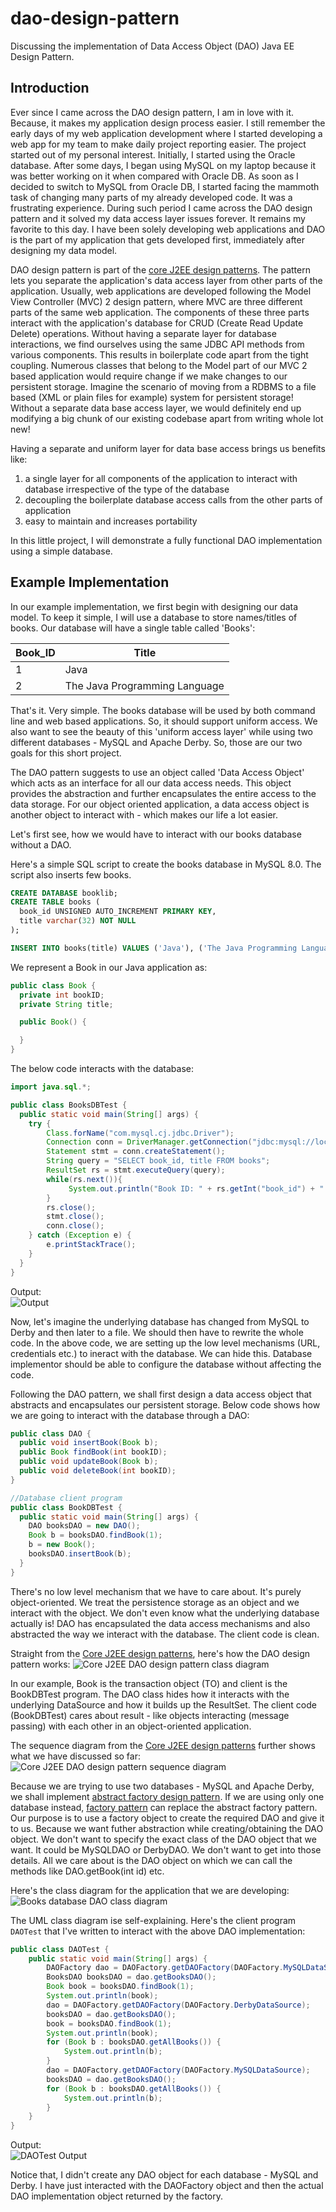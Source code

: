 # dao-design-pattern
Discussing the implementation of Data Access Object (DAO) Java EE Design Pattern.
## Introduction
Ever since I came across the DAO design pattern, I am in love with it. Because, it makes my application design process easier. I still remember the early days of my web application development where I started developing a web app for my team to make daily project reporting easier. The project started out of my personal interest. Initially, I started using the Oracle database. After some days, I began using MySQL on my laptop because it was better working on it when compared with Oracle DB. As soon as I decided to switch to MySQL from Oracle DB, I started facing the mammoth task of changing many parts of my already developed code. It was a frustrating experience. During such period I came across the DAO design pattern and it solved my data access layer issues forever. It remains my favorite to this day. I have been solely developing web applications and DAO is the part of my application that gets developed first, immediately after designing my data model.

DAO design pattern is part of the [core J2EE design patterns](http://www.corej2eepatterns.com/DataAccessObject.htm). The pattern lets you separate the application's data access layer from other parts of the application. Usually, web applications are developed following the Model View Controller (MVC) 2 design pattern, where MVC are three different parts of the same web application. The components of these three parts interact with the application's database for CRUD (Create Read Update Delete) operations. Without having a separate layer for database interactions, we find ourselves using the same JDBC API methods from various components. This results in boilerplate code apart from the tight coupling. Numerous classes that belong to the Model part of our MVC 2 based application would require change if we make changes to our persistent storage. Imagine the scenario of moving from a RDBMS to a file based (XML or plain files for example) system for persistent storage! Without a separate data base access layer, we would definitely end up modifying a big chunk of our existing codebase apart from writing whole lot new!

Having a separate and uniform layer for data base access brings us benefits like:
1. a single layer for all components of the application to interact with database irrespective of the type of the database
2. decoupling the boilerplate database access calls from the other parts of application
3. easy to maintain and increases portability

In this little project, I will demonstrate a fully functional DAO implementation using a simple database.

## Example Implementation
In our example implementation, we first begin with designing our data model. To keep it simple, I will use a database to store names/titles of books. Our database will have a single table called 'Books':

|Book_ID|Title|
|---|---|
|1|Java|
|2|The Java Programming Language|

That's it. Very simple. The books database will be used by both command line and web based applications. So, it should support uniform access. We also want to see the beauty of this 'uniform access layer' while using two different databases - MySQL and Apache Derby. So, those are our two goals for this short project.

The DAO pattern suggests to use an object called 'Data Access Object' which acts as an interface for all our data access needs. This object provides the abstraction and further encapsulates the entire access to the data storage. For our object oriented application, a data access object is another object to interact with - which makes our life a lot easier.

Let's first see, how we would have to interact with our books database without a DAO.

Here's a simple SQL script to create the books database in MySQL 8.0. The script also inserts few books.

```sql
CREATE DATABASE booklib;
CREATE TABLE books (
  book_id UNSIGNED AUTO_INCREMENT PRIMARY KEY,
  title varchar(32) NOT NULL 
);

INSERT INTO books(title) VALUES ('Java'), ('The Java Programming Language');
```
We represent a Book in our Java application as:
```java
public class Book {
  private int bookID;
  private String title;

  public Book() {

  }
}
```

The below code interacts with the database:
```java
import java.sql.*;

public class BooksDBTest {
  public static void main(String[] args) {
    try {
        Class.forName("com.mysql.cj.jdbc.Driver");
        Connection conn = DriverManager.getConnection("jdbc:mysql://localhost/booklib?user=root&password=root");
        Statement stmt = conn.createStatement();
        String query = "SELECT book_id, title FROM books";
        ResultSet rs = stmt.executeQuery(query);
        while(rs.next()){         
             System.out.println("Book ID: " + rs.getInt("book_id") + " Title: " + rs.getString("title"));         
        }      
        rs.close();
        stmt.close();
        conn.close();
    } catch (Exception e) {
        e.printStackTrace();
    }
  }
}
```
Output: <br>
![Output](https://github.com/faimoh/dao-design-pattern/blob/master/images/BooksDBTest_Output_JDBC_DriverManager.png)


Now, let's imagine the underlying database has changed from MySQL to Derby and then later to a file. We should then have to rewrite the whole code. In the above code, we are setting up the low level mechanisms (URL, credentials etc.) to ineract with the database. We can hide this. Database implementor should be able to configure the database without affecting the code.

Following the DAO pattern, we shall first design a data access object that abstracts and encapsulates our persistent storage. Below code shows how we are going to interact with the database through a DAO:
```java
public class DAO {
  public void insertBook(Book b);
  public Book findBook(int bookID);
  public void updateBook(Book b);
  public void deleteBook(int bookID);
}

//Database client program
public class BookDBTest {
  public static void main(String[] args) {
    DAO booksDAO = new DAO();
    Book b = booksDAO.findBook(1);
    b = new Book();
    booksDAO.insertBook(b);
  }
}
```
There's no low level mechanism that we have to care about. It's purely object-oriented. We treat the persistence storage as an object and we interact with the object. We don't even know what the underlying database actually is! DAO has encapsulated the data access mechanisms and also abstracted the way we interact with the database. The client code is clean.

Straight from the [Core J2EE design patterns](http://www.corej2eepatterns.com/DataAccessObject.htm), here's how the DAO design pattern works:
![Core J2EE DAO design pattern class diagram](http://www.corej2eepatterns.com/images/DAOMainClass.gif)

In our example, Book is the transaction object (TO) and client is the BookDBTest program. The DAO class hides how it interacts with the underlying DataSource and how it builds up the ResultSet. The client code (BookDBTest) cares about result - like objects interacting (message passing) with each other in an object-oriented application.

The sequence diagram from the [Core J2EE design patterns](http://www.corej2eepatterns.com/DataAccessObject.htm) further shows what we have discussed so far:
![Core J2EE DAO design pattern sequence diagram](http://www.corej2eepatterns.com/images/DAOMainSeq.gif)

Because we are trying to use two databases - MySQL and Apache Derby, we shall implement [abstract factory design pattern](https://en.wikipedia.org/wiki/Abstract_factory_pattern). If we are using only one database instead, [factory pattern](https://en.wikipedia.org/wiki/Factory_method_pattern) can replace the abstract factory pattern. Our purpose is to use a factory object to create the required DAO and give it to us. Because we want futher abstraction while creating/obtaining the DAO object.  We don't want to specify the exact class of the DAO object that we want. It could be MySQLDAO or DerbyDAO. We don't want to get into those details. All we care about is the DAO object on which we can call the methods like DAO.getBook(int id) etc.

Here's the class diagram for the application that we are developing:
![Books database DAO class diagram](https://github.com/faimoh/dao-design-pattern/blob/master/images/UML_Class_Diagram.png)

The UML class diagram ise self-explaining. Here's the client program `DAOTest` that I've written to interact with the above DAO implementation:
```java
public class DAOTest {
    public static void main(String[] args) {        
        DAOFactory dao = DAOFactory.getDAOFactory(DAOFactory.MySQLDataSource);
        BooksDAO booksDAO = dao.getBooksDAO();
        Book book = booksDAO.findBook(1);
        System.out.println(book);        
        dao = DAOFactory.getDAOFactory(DAOFactory.DerbyDataSource);
        booksDAO = dao.getBooksDAO();
        book = booksDAO.findBook(1);
        System.out.println(book);           
        for (Book b : booksDAO.getAllBooks()) {
            System.out.println(b);
        }
        dao = DAOFactory.getDAOFactory(DAOFactory.MySQLDataSource);
        booksDAO = dao.getBooksDAO();
        for (Book b : booksDAO.getAllBooks()) {
            System.out.println(b);
        }
    }
}
```
Output: <br>
![DAOTest Output](https://github.com/faimoh/dao-design-pattern/blob/master/images/DAOTest_Output_1.png)

Notice that, I didn't create any DAO object for each database - MySQL and Derby. I have just interacted with the DAOFactory object and then the actual DAO implementation object returned by the factory.
